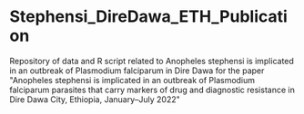 # Stephensi_DireDawa_ETH_Publication
 Repository of data and  R script related to Anopheles stephensi is implicated in an outbreak of Plasmodium falciparum in Dire Dawa for the paper "Anopheles stephensi is implicated in an outbreak of Plasmodium falciparum parasites that carry markers of drug and diagnostic resistance in Dire Dawa City, Ethiopia, January–July 2022"
